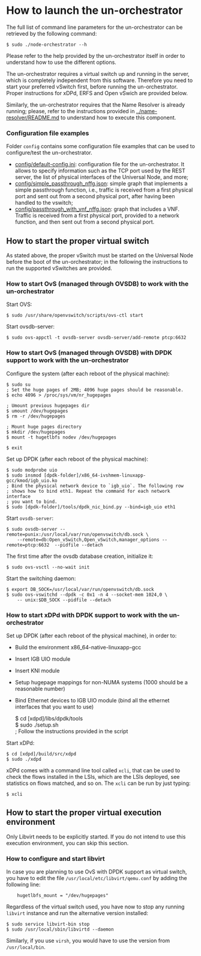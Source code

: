# How to launch the un-orchestrator

The full list of command line parameters for the un-orchestrator can be
retrieved by the following command:

    $ sudo ./node-orchestrator --h

Please refer to the help provided by the un-orchestrator itself in order to
understand how to use the different options.

The un-orchestrator requires a virtual switch up and running in the server,
which is completely independent from this software.
Therefore you need to start your preferred vSwitch first, before running
the un-orchestrator. Proper instructions for xDPd, ERFS and Open vSwich are provided
below.

Similarly, the un-orchestrator requires that the Name Resolver is already running; 
please, refer to the instructions provided in [../name-resolver/README.md](../name-resolver/README.md) 
to understand how to execute this component.

### Configuration file examples

Folder `config` contains some configuration file examples that can be used
to configure/test the un-orchestrator.

  * [config/default-config.ini](config/default-config.ini): 
    configuration file for the un-orchestrator. It allows to specify information such 
    as the TCP port used by the REST server, the list of physical interfaces of 
    the Universal Node, and more;
  * [config/simple_passthrough_nffg.json](config/simple_passthrough_nffg.json): 
    simple graph that implements a simple passthrough function, i.e., traffic is 
    received from a first physical port and sent out from a second physical port, 
    after having been handled to the vswitch;
  * [config/passthrough_with_vnf_nffg.json](config/passthrough_with_vnf_nffg.json): 
    graph that includes a VNF. Traffic is received from a first physical port, provided
    to a network function, and then sent out from a second physical port.

## How to start the proper virtual switch

As stated above, the proper vSwitch must be started on the Universal Node before the boot of the
un-orchestrator; in the following the instructions to run the supported vSwitches are provided.

### How to start OvS (managed through OVSDB) to work with the un-orchestrator

Start OVS:

    $ sudo /usr/share/openvswitch/scripts/ovs-ctl start

Start ovsdb-server:

    $ sudo ovs-appctl -t ovsdb-server ovsdb-server/add-remote ptcp:6632
	
### How to start OvS (managed through OVSDB) with DPDK support to work with the un-orchestrator

Configure the system (after each reboot of the physical machine):

    $ sudo su
    ; Set the huge pages of 2MB; 4096 huge pages should be reasonable.
    $ echo 4096 > /proc/sys/vm/nr_hugepages
	
    ; Umount previous hugepages dir
    $ umount /dev/hugepages
    $ rm -r /dev/hugepages
	
    ; Mount huge pages directory
    $ mkdir /dev/hugepages
    $ mount -t hugetlbfs nodev /dev/hugepages
    
    $ exit
	
Set up DPDK (after each reboot of the physical machine):

    $ sudo modprobe uio
    $ sudo insmod [dpdk-folder]/x86_64-ivshmem-linuxapp-gcc/kmod/igb_uio.ko
    ; Bind the physical network device to `igb_uio`. The following row
    ; shows how to bind eth1. Repeat the command for each network interface
    ; you want to bind.
    $ sudo [dpdk-folder]/tools/dpdk_nic_bind.py --bind=igb_uio eth1

Start `ovsdb-server`:

    $ sudo ovsdb-server --remote=punix:/usr/local/var/run/openvswitch/db.sock \
        --remote=db:Open_vSwitch,Open_vSwitch,manager_options --remote=ptcp:6632  --pidfile --detach
	
The first time after the ovsdb database creation, initialize it:

    $ sudo ovs-vsctl --no-wait init

Start the switching daemon:	

    $ export DB_SOCK=/usr/local/var/run/openvswitch/db.sock
    $ sudo ovs-vswitchd --dpdk -c 0x1 -n 4 --socket-mem 1024,0 \
        -- unix:$DB_SOCK --pidfile --detach

### How to start xDPd with DPDK support to work with the un-orchestrator

Set up DPDK (after each reboot of the physical machine), in order to:

  * Build the environment x86_64-native-linuxapp-gcc
  * Insert IGB UIO module
  * Insert KNI module
  * Setup hugepage mappings for non-NUMA systems (1000 should be a reasonable
    number)
  * Bind Ethernet devices to IGB UIO module (bind all the ethernet interfaces
    that you want to use)
 
    $ cd [xdpd]/libs/dpdk/tools  
    $ sudo ./setup.sh  
    ; Follow the instructions provided in the script

Start xDPd:

	$ cd [xdpd]/build/src/xdpd
	$ sudo ./xdpd

xDPd comes with a command line tool called `xcli`, that can be used to check
the  flows installed in the LSIs, which are the LSIs deployed, see statistics
on flows matched, and so on. The `xcli` can be run by just typing:

    $ xcli


## How to start the proper virtual execution environment

Only Libvirt needs to be explicitly started. If you do not intend 
to use this execution environment, you can skip this section.

### How to configure and start libvirt

In case you are planning to use OvS with DPDK support as virtual switch, you have 
to edit the file `/usr/local/etc/libvirt/qemu.conf` by adding the following line:

        hugetlbfs_mount = "/dev/hugepages"

Regardless of the virtual switch used, you have now to stop any running `libvirt` 
instance and run the alternative version installed:

	$ sudo service libvirt-bin stop
	$ sudo /usr/local/sbin/libvirtd --daemon
	
Similarly, if you use `virsh`, you would have to use the version from `/usr/local/bin`.

